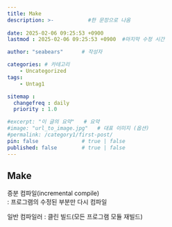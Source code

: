 ```yaml
---
title: Make
description: >-           #한 문장으로 나옴
  
date: 2025-02-06 09:25:53 +0900
lastmod : 2025-02-06 09:25:53 +0900  #마지막 수정 시간

author: "seabears"      # 작성자

categories: # 카테고리
    - Uncategorized  
tags: 
    - Untag1

sitemap :
  changefreq : daily
  priority : 1.0

#excerpt: "이 글의 요약"   # 요약
#image: "url_to_image.jpg"   # 대표 이미지 (옵션)
#permalink: /category1/first-post/
pin: false              # true | false
published: false        # true | false
---
```



## Make


증분 컴파일(incremental compile)  
: 프로그램의 수정된 부분만 다시 컴파일  

일반 컴파일러 : 클린 빌드(모든 프로그램 모듈 재빌드)  


